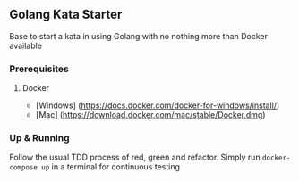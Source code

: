 ## Golang Kata Starter

Base to start a kata in using Golang with no nothing more than Docker available

### Prerequisites

1. Docker

    + [Windows] (https://docs.docker.com/docker-for-windows/install/)
    + [Mac] (https://download.docker.com/mac/stable/Docker.dmg)

### Up & Running

Follow the usual TDD process of red, green and refactor. Simply run `docker-compose up` in a terminal for continuous testing
